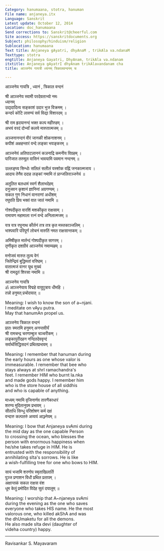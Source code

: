 ```yaml
---
Category: hanumaana, stotra, hanuman
File name: anjaneya.itx
Language: Sanskrit
Latest update: October 12, 2014
Location: doc_hanumaana
Send corrections to: Sanskrit@cheerful.com
Site access: https://sanskritdocuments.org
Subject: philosophy/hinduism/religion
Sublocation: hanumaana
Text title: Anjaneya gAyatri, dhyAnaM , trikAla va.ndanaM
Texttype: stotra
engtitle: Anjaneya Gayatri, DhyAnam, trikAla va.ndanam
itxtitle: Anjaneya gAyatrI dhyAnam trikAlavandanam cha
title: आञ्जनेय गायत्री ध्यानम् त्रिकालवन्दनम् च

---
```

  
 आञ्जनेय गायत्रि , ध्यानं , त्रिकाल वन्दनं   
  
श्री आञ्जनेय स्वामी परदेवताभ्यो नमः  
ध्यानम्  
उद्यदादित्य सङ्काशं उदार भुज विक्रमम् ।  
कन्दर्प कोटि लावण्यं सर्व विद्या विशारदम् ॥  
  
श्री राम हृदयानन्दं भक्त कल्प महीरुहम् ।  
अभयं वरदं दोर्भ्यां कलये मारुतात्मजम् ॥  
  
अञ्जनानन्दनं वीरं जानकी शोकनाशनम् ।  
कपीशं अक्षहन्तारं वन्दे लङ्का भयङ्करम् ॥  
  
आञ्जनेयं अतिपाटलाननं कञनाद्रि कमनीय विग्रहम् ।  
पारिजात तरुमूल वासिनं भावयामि पवमान नन्दनम् ॥  
  
उल्लङ्घ्य सिन्धोः सलिलं सलीलं यस्शोक वह्निं जनकात्मजाय ।  
आदाय तेनैव ददाह लङ्कां नमामि तं प्रान्जलिराञ्जनेयं ॥  
  
अतुलित बलधामं स्वर्ण शैलाभदेहम्  
दनुजवन कृशानं ज्ञानिनां अग्रगण्यम् ।  
सकल गुण निधानं वानराणां अधीशम्  
रघुपति प्रिय भक्तं वात जातं नमामि ॥  
  
गोश्पदीकृत वारशिं मशकीकृत राक्षसाम् ।  
रामायण महामाला रत्नं वन्दे अनिलात्मजम् ॥  
  
यत्र यत्र रघुनाथ कीर्तनं तत्र तत्र कृत मस्तकाञ्जलिम् ।  
भाश्पवारि परिपूर्ण लोचनं मारुतिं नमत राक्षसान्तकम् ॥  
  
अमिषीकृत मार्तन्दं गोश्पदीकृत सागरम् ।  
तृणीकृत दशग्रीवं आञ्जनेयं नमाम्यहम् ॥  
  
मनोजवं मारुत तुल्य वेगं  
जितेन्द्रियं बुद्धिमतां वरिष्ठम् ।  
वातात्मजं वानर यूथ मुख्यं  
श्री रामदूतं शिरसा नमामि ॥  
  
  
  
आञ्जनेय गायत्रि  
ॐ आञ्जनेयाय विद्महे वायुपुत्राय धीमहि ।  
तन्नो हनुमत् प्रचोदयात् ॥  
  
  
Meaning: I wish to know the son of a~njani.  
I meditate on vAyu putra.  
May that hanumAn propel us.  
  
  
आञ्जनेय त्रिकाल वन्दनं  
प्रातः स्मरामि हनुमन् अनन्तवीर्यं  
श्री रामचन्द्र चरणाम्बुज चञ्चरीकम् ।  
लङ्कापुरीदहन नन्दितदेववृन्दं  
सर्वार्थसिद्धिसदनं प्रथितप्रभावम् ॥  
  
  
  
Meaning: I remember that hanuman during  
the early hours as one whose valor is  
immeasurable. I remember that bee who  
stays always at shrI ramachandra's  
feet. I remember HIM who burnt la.nka  
and made gods happy. I remember him  
who is the store house of all siddhis  
and who is capable of anything.  
  
  
माध्यम् नमामि वृजिनार्णव तारणैकाधारं  
शरण्य मुदितानुपम प्रभावम् ।  
सीताधि सिन्धु परिशोषण कर्म दक्षं  
वन्दारु कल्पतरुं अव्ययं आञ्ज्नेयम् ॥  
  
  
  
Meaning: I bow that Anjaneya svAmi during  
the mid day as the one capable Person  
to crossing the ocean, who blesses the  
person with enormous happiness when  
he/she takes refuge in HIM. He is  
entrusted with the responsibility of  
annihilating sIta's sorrows. He is like  
a wish-fulfilling tree for one who bows to HIM.  
  
  
सायं भजामि शरणोप स्मृताखिलार्ति  
पुञ्ज प्रणाशन विधौ प्रथित प्रतापम् ।  
अक्षान्तकं सकल राक्षस वंश  
धूम केतुं प्रमोदित विदेह सुतं दयालुम् ॥  
  
  
  
Meaning: I worship that A~njaneya svAmi  
during the evening as the one who saves  
everyone who takes HIS name. He the most  
valorous one, who killed akShA and was  
the dhUmaketu for all the demons.  
He also made sIta devi (daughter of  
videha country) happy.  
  
-------  
Ravisankar S. Mayavaram  
  
